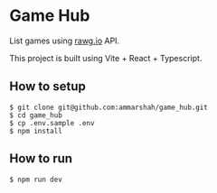 # Game Hub

List games using [rawg.io](https://rawg.io/) API.

This project is built using Vite + React + Typescript.

## How to setup

```shell
$ git clone git@github.com:ammarshah/game_hub.git
$ cd game_hub
$ cp .env.sample .env
$ npm install
```

## How to run

```shell
$ npm run dev
```
